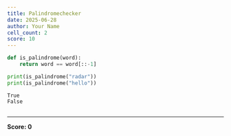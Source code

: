 ```yaml
---
title: Palindromechecker
date: 2025-06-28
author: Your Name
cell_count: 2
score: 10
---
```


```python
def is_palindrome(word):
    return word == word[::-1]

print(is_palindrome("radar"))
print(is_palindrome("hello"))

```

    True
    False
    


```python

```


---
**Score: 0**